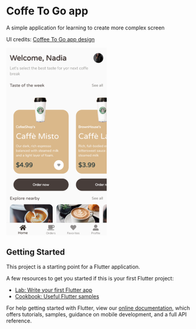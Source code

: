 # Coffe To Go app

A simple application for learning to create more complex screen

UI credits: [Coffee To Go app design](https://dribbble.com/shots/7969387-Coffee-To-Go-app-design)

<img src='assets/screenshot_home_page.png' height=500>

## Getting Started

This project is a starting point for a Flutter application.

A few resources to get you started if this is your first Flutter project:

- [Lab: Write your first Flutter app](https://flutter.dev/docs/get-started/codelab)
- [Cookbook: Useful Flutter samples](https://flutter.dev/docs/cookbook)

For help getting started with Flutter, view our
[online documentation](https://flutter.dev/docs), which offers tutorials,
samples, guidance on mobile development, and a full API reference.
